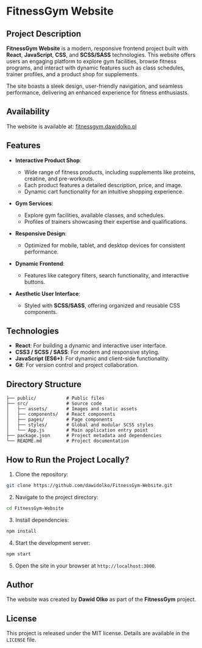 # FitnessGym Website

## Project Description

**FitnessGym Website** is a modern, responsive frontend project built with **React**, **JavaScript**, **CSS**, and **SCSS/SASS** technologies. This website offers users an engaging platform to explore gym facilities, browse fitness programs, and interact with dynamic features such as class schedules, trainer profiles, and a product shop for supplements.

The site boasts a sleek design, user-friendly navigation, and seamless performance, delivering an enhanced experience for fitness enthusiasts.

## Availability

The website is available at: [fitnessgym.dawidolko.pl](https://fitnessgym.dawidolko.pl)

## Features

- **Interactive Product Shop**:

  - Wide range of fitness products, including supplements like proteins, creatine, and pre-workouts.
  - Each product features a detailed description, price, and image.
  - Dynamic cart functionality for an intuitive shopping experience.

- **Gym Services**:

  - Explore gym facilities, available classes, and schedules.
  - Profiles of trainers showcasing their expertise and qualifications.

- **Responsive Design**:

  - Optimized for mobile, tablet, and desktop devices for consistent performance.

- **Dynamic Frontend**:

  - Features like category filters, search functionality, and interactive buttons.

- **Aesthetic User Interface**:
  - Styled with **SCSS/SASS**, offering organized and reusable CSS components.

## Technologies

- **React**: For building a dynamic and interactive user interface.
- **CSS3 / SCSS / SASS**: For modern and responsive styling.
- **JavaScript (ES6+)**: For dynamic and client-side functionality.
- **Git**: For version control and project collaboration.

## Directory Structure

```plaintext
├── public/           # Public files
├── src/              # Source code
│   ├── assets/       # Images and static assets
│   ├── components/   # React components
│   ├── pages/        # Page components
│   ├── styles/       # Global and modular SCSS styles
│   └── App.js        # Main application entry point
├── package.json      # Project metadata and dependencies
└── README.md         # Project documentation
```

## How to Run the Project Locally?

1. Clone the repository:

```bash
git clone https://github.com/dawidolko/FitnessGym-Website.git
```

2. Navigate to the project directory:

```bash
cd FitnessGym-Website
```

3. Install dependencies:

```bash
npm install
```

4. Start the development server:

```bash
npm start
```

5. Open the site in your browser at `http://localhost:3000`.

## Author

The website was created by **Dawid Olko** as part of the **FitnessGym** project.

## License

This project is released under the MIT license. Details are available in the `LICENSE` file.
